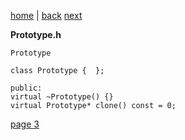 [home](./page01.md) | [back](./page01.md) [next](./page03.md)

**Prototype.h**
```
Prototype
```

```
class Prototype {  };
```

```
public:
virtual ~Prototype() {}
virtual Prototype* clone() const = 0;
```



[page 3](./page03.md)
